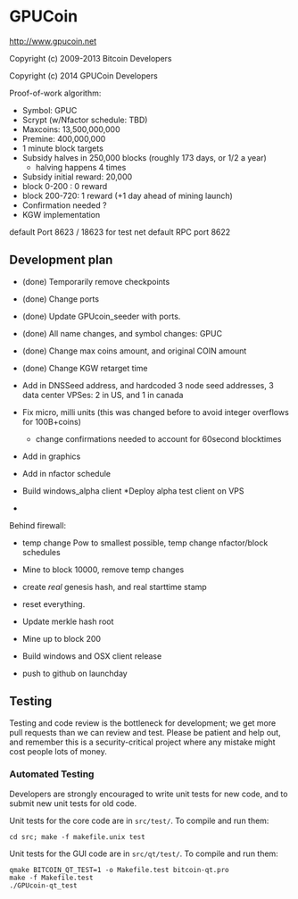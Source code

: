 GPUCoin
================================

http://www.gpucoin.net

Copyright (c) 2009-2013 Bitcoin Developers

Copyright (c) 2014 GPUCoin Developers

Proof-of-work algorithm:
 - Symbol: GPUC
 - Scrypt (w/Nfactor schedule: TBD)
 - Maxcoins: 13,500,000,000
 - Premine: 400,000,000
 - 1 minute block targets
 - Subsidy halves in 250,000 blocks (roughly 173 days, or 1/2 a year)
   - halving happens 4 times
 - Subsidy initial reward: 20,000
  - block 0-200 : 0 reward
  - block 200-720: 1 reward (+1 day ahead of mining launch) 
 - Confirmation needed ?
 - KGW implementation
 
default Port 8623  / 18623 for test net
default RPC port 8622 


Development plan
-------

  - (done) Temporarily remove checkpoints 
  - (done) Change ports
  - (done) Update GPUcoin_seeder with ports.
  - (done) All name changes, and symbol changes: GPUC
  - (done) Change max coins amount, and original COIN amount
  - (done) Change KGW retarget time
  - Add in DNSSeed address, and hardcoded 3 node seed addresses, 3 data center VPSes: 2 in US, and 1 in canada
  - Fix micro, milli units (this was changed before to avoid integer overflows for 100B+coins)
    - change confirmations needed to account for 60second blocktimes
  - Add in graphics
    
  - Add in nfactor schedule



  - Build windows_alpha client
  *Deploy alpha test client on VPS
  - <push to github as code complete ahead of deployment>

Behind firewall:
  
  - temp change Pow to smallest possible, temp change nfactor/block schedules
  - Mine to block 10000, remove temp changes
  
  - create *real* genesis hash, and real starttime stamp
  - reset everything.  
  - Update merkle hash root
  - Mine up to block 200
  
  - Build windows and OSX client release
  
  - push to github on launchday


Testing
-------

Testing and code review is the bottleneck for development; we get more pull
requests than we can review and test. Please be patient and help out, and
remember this is a security-critical project where any mistake might cost people
lots of money.

### Automated Testing

Developers are strongly encouraged to write unit tests for new code, and to
submit new unit tests for old code.

Unit tests for the core code are in `src/test/`. To compile and run them:

    cd src; make -f makefile.unix test

Unit tests for the GUI code are in `src/qt/test/`. To compile and run them:

    qmake BITCOIN_QT_TEST=1 -o Makefile.test bitcoin-qt.pro
    make -f Makefile.test
    ./GPUcoin-qt_test

